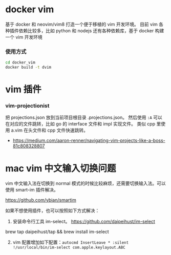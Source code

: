 # docker vim

基于 docker 和 neovim/vim8 打造一个便于移植的 vim 开发环境。
目前 vim 各种插件依赖比较多，比如 python 和 nodejs 还有各种依赖库，基于 docker 构建一个 vim 开发环境

### 使用方式

```sh
cd docker_vim
docker build -t dvim
```

# vim 插件

### vim-projectionist

把 projections.json 放到当前项目根目录 .projections.json。
然后使用 `:A` 可以在对应的文件跳转，比如 go 的 interface 文件和 impl 实现文件。
类似 cpp 里使用 a.vim 在头文件和 cpp 文件快速跳转。

- https://medium.com/aaron-renner/navigating-vim-projects-like-a-boss-81c808328807


# mac vim 中文输入切换问题
vim 中文输入法在切换到 normal 模式的时候比较麻烦，还需要切换输入法。可以使用 smart-im 插件解决。

https://github.com/ybian/smartim

如果不想使用插件，也可以按照如下方式解决：

1. 安装命令行工具 im-select。 https://github.com/daipeihust/im-select

brew tap daipeihust/tap && brew install im-select

2. vim 配置增加如下配置：`autocmd InsertLeave * :silent !/usr/local/bin/im-select com.apple.keylayout.ABC`
